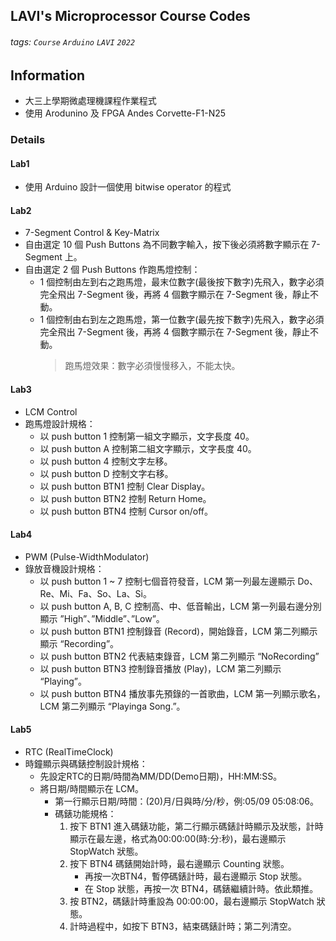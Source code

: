 ## LAVI's Microprocessor Course Codes
###### tags: `Course` `Arduino` `LAVI` `2022` 

## Information
- 大三上學期微處理機課程作業程式
- 使用 Arodunino 及 FPGA Andes Corvette-F1-N25

### Details
#### Lab1
- 使用 Arduino 設計一個使用 bitwise operator 的程式

#### Lab2
-  7-Segment Control & Key-Matrix
- 自由選定 10 個 Push Buttons 為不同數字輸入，按下後必須將數字顯示在 7-Segment 上。
- 自由選定 2 個 Push Buttons 作跑馬燈控制：
    - 1 個控制由左到右之跑馬燈，最末位數字(最後按下數字)先飛入，數字必須完全飛出 7-Segment 後，再將 4 個數字顯示在 7-Segment 後，靜止不動。
    - 1 個控制由右到左之跑馬燈，第一位數字(最先按下數字)先飛入，數字必須完全飛出 7-Segment 後，再將 4 個數字顯示在 7-Segment 後，靜止不動。
        > 跑馬燈效果：數字必須慢慢移入，不能太快。

#### Lab3
- LCM Control 
- 跑馬燈設計規格：
    - 以 push button 1 控制第一組文字顯示，文字長度 40。
    - 以 push button A 控制第二組文字顯示，文字長度 40。
    - 以 push button 4 控制文字左移。
    - 以 push button D 控制文字右移。
    - 以 push button BTN1 控制 Clear Display。
    - 以 push button BTN2 控制 Return Home。
    - 以 push button BTN4 控制 Cursor on/off。

#### Lab4
- PWM (Pulse-WidthModulator)
- 錄放音機設計規格：
    - 以 push button 1 ~ 7 控制七個音符發音，LCM 第一列最左邊顯示 Do、Re、Mi、Fa、So、La、Si。
    - 以 push button A, B, C 控制高、中、低音輸出，LCM 第一列最右邊分別顯示 ”High”、”Middle”、”Low”。
    - 以 push button BTN1 控制錄音 (Record)，開始錄音，LCM 第二列顯示顯示 “Recording”。
    - 以 push button BTN2 代表結束錄音，LCM 第二列顯示 “NoRecording”
    - 以 push button BTN3 控制錄音播放 (Play)，LCM 第二列顯示 “Playing”。
    - 以 push button BTN4 播放事先預錄的一首歌曲，LCM 第一列顯示歌名，LCM 第二列顯示 “Playinga Song.”。
    
#### Lab5
- RTC (RealTimeClock)
- 時鐘顯示與碼錶控制設計規格：
    - 先設定RTC的日期/時間為MM/DD(Demo日期)，HH:MM:SS。
    - 將日期/時間顯示在 LCM。
        - 第一行顯示日期/時間：(20)月/日與時/分/秒，例:05/09   05:08:06。
        - 碼錶功能規格：
            1. 按下 BTN1 進入碼錶功能，第二行顯示碼錶計時顯示及狀態，計時顯示在最左邊，格式為00:00:00(時:分:秒)，最右邊顯示 StopWatch 狀態。
            2. 按下 BTN4 碼錶開始計時，最右邊顯示 Counting 狀態。
                - 再按一次BTN4，暫停碼錶計時，最右邊顯示 Stop 狀態。
                - 在 Stop 狀態，再按一次 BTN4，碼錶繼續計時。依此類推。
            3. 按 BTN2，碼錶計時重設為 00:00:00，最右邊顯示 StopWatch 狀態。
            4. 計時過程中，如按下 BTN3，結束碼錶計時；第二列清空。